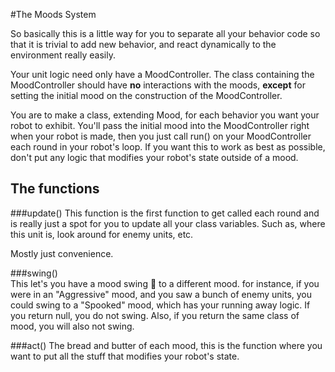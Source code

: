 #The Moods System

So basically this is a little way for you to separate all your behavior code so that it is trivial to add new behavior, and react dynamically to the environment really easily.

Your unit logic need only have a MoodController.
The class containing the MoodController should have **no** interactions with the moods, **except** for setting the initial mood on the construction of the MoodController.


You are to make a class, extending Mood, for each behavior you want your robot to exhibit. 
You'll pass the initial mood into the MoodController right when your robot is made, then you just call 
run() on your MoodController each round in your robot's loop.
If you want this to work as best as possible, don't put any logic that modifies your robot's state outside of a mood.

## The functions

###update()
This function is the first function to get called each round and is really just a spot for you to update all your class variables. Such as, where this unit is, look around for enemy units, etc.

Mostly just convenience.

###swing()  
This let's you have a mood swing :grimacing: to a different mood.
for instance, if you were in an "Aggressive" mood, and you saw a bunch of enemy units, you could swing to a "Spooked" mood, which has your running away logic.
If you return null, you do not swing.
Also, if you return the same class of mood, you will also not swing.

###act()
The bread and butter of each mood, this is the function where you want to put all the stuff that modifies your robot's state. 


